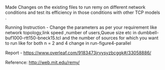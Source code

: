 Made Changes on the existing files to run remy on different network conditions and test its efficiency in those conditions with other TCP models .

Running Instruction - Change the parameters as per your requirement like network topology,link speed ,number of users,Queue size etc in dumbbell-buf1000-rtt150-bneck15.tcl and the number of sources for which you want to run like for both n = 2 and 4 
change in run-figure4-parallel

Report - https://www.overleaf.com/9183473jrvysyzbcggk#/33058886/


Reference:
http://web.mit.edu/remy/
